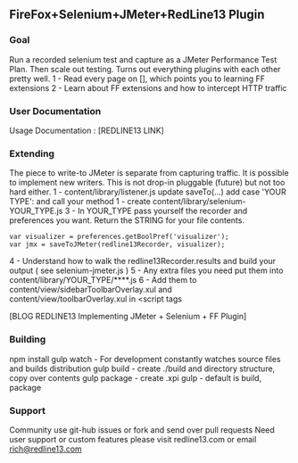 FireFox+Selenium+JMeter+RedLine13 Plugin 
-----------------------------------------

### Goal
Run a recorded selenium test and capture as a JMeter Performance Test Plan.  Then scale out testing. 
Turns out everything plugins with each other pretty well. 
1 - Read every page on [], which points you to learning FF extensions
2 - Learn about FF extensions and how to intercept HTTP traffic

### User Documentation 
Usage Documentation : [REDLINE13 LINK]

### Extending 
The piece to write-to JMeter is separate from capturing traffic.  It is possible to implement new writers. 
This is not drop-in pluggable (future) but not too hard either. 
1 - content/library/listener.js update saveTo(...) add case 'YOUR TYPE': and call your method
1 - create content/library/selenium-YOUR_TYPE.js
3 - In YOUR_TYPE pass yourself the recorder and preferences you want.  Return the STRING for your file contents.
```
var visualizer = preferences.getBoolPref('visualizer');
var jmx = saveToJMeter(redline13Recorder, visualizer);
```
4 - Understand how to walk the redline13Recorder.results and build your output ( see selenium-jmeter.js )
5 - Any extra files you need put them into content/library/YOUR_TYPE/****.js
6 - Add them to content/view/sidebarToolbarOverlay.xul and content/view/toolbarOverlay.xul in <script tags

[BLOG REDLINE13 Implementing JMeter + Selenium + FF Plugin]

### Building
npm install 
gulp watch - For development constantly watches source files and builds distribution 
gulp build - create ./build and directory structure, copy over contents
gulp package - create .xpi 
gulp  - default is build, package

### Support 
Community use git-hub issues or fork and send over pull requests
Need user support or custom features please visit redline13.com or email rich@redline13.com
